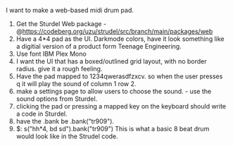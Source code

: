 I want to make a web-based midi drum pad.

1. Get the Sturdel Web package - @https://codeberg.org/uzu/strudel/src/branch/main/packages/web
2. Have a 4\*4 pad as the UI. Darkmode colors, have it look something like a digitial version of a product form Teenage Engineering.
3. Use font IBM Plex Mono
4. I want the UI that has a boxed/outlined grid layout, with no border radius. give it a rough feeling.
5. Have the pad mapped to 1234qwerasdfzxcv. so when the user presses q it will play the sound of column 1 row 2.
6. make a settings page to allow users to choose the sound. - use the sound options from Sturdel.
7. clicking the pad or pressing a mapped key on the keyboard should write a code in Sturdel.
8. have the .bank be .bank("tr909").
9. $: s("hh\*4, bd sd").bank("tr909") This is what a basic 8 beat drum would look like in the Strudel code.
